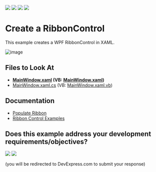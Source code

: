 <!-- default badges list -->
![](https://img.shields.io/endpoint?url=https://codecentral.devexpress.com/api/v1/VersionRange/128655490/24.2.1%2B)
[![](https://img.shields.io/badge/Open_in_DevExpress_Support_Center-FF7200?style=flat-square&logo=DevExpress&logoColor=white)](https://supportcenter.devexpress.com/ticket/details/E2201)
[![](https://img.shields.io/badge/📖_How_to_use_DevExpress_Examples-e9f6fc?style=flat-square)](https://docs.devexpress.com/GeneralInformation/403183)
[![](https://img.shields.io/badge/💬_Leave_Feedback-feecdd?style=flat-square)](#does-this-example-address-your-development-requirementsobjectives)
<!-- default badges end -->
# Create a RibbonControl

This example creates a WPF RibbonControl in XAML.

![image](https://user-images.githubusercontent.com/12169834/183644462-e4c5f8ff-fa82-4e5c-bf9e-bf31aebc61da.png)

<!-- default file list -->
## Files to Look At

* **[MainWindow.xaml](./CS/RibbonControl_Ex/MainWindow.xaml) (VB: [MainWindow.xaml](./VB/RibbonControl_Ex/MainWindow.xaml))**
* [MainWindow.xaml.cs](./CS/RibbonControl_Ex/MainWindow.xaml.cs) (VB: [MainWindow.xaml.vb](./VB/RibbonControl_Ex/MainWindow.xaml.vb))
<!-- default file list end -->

## Documentation

* [Populate Ribbon](https://docs.devexpress.com/WPF/7983/controls-and-libraries/ribbon-bars-and-menu/ribbon/populating-ribbon)
* [Ribbon Control Examples](https://docs.devexpress.com/WPF/8177/controls-and-libraries/ribbon-bars-and-menu/ribbon/examples)
<!-- feedback -->
## Does this example address your development requirements/objectives?

[<img src="https://www.devexpress.com/support/examples/i/yes-button.svg"/>](https://www.devexpress.com/support/examples/survey.xml?utm_source=github&utm_campaign=wpf-create-a-ribboncontrol&~~~was_helpful=yes) [<img src="https://www.devexpress.com/support/examples/i/no-button.svg"/>](https://www.devexpress.com/support/examples/survey.xml?utm_source=github&utm_campaign=wpf-create-a-ribboncontrol&~~~was_helpful=no)

(you will be redirected to DevExpress.com to submit your response)
<!-- feedback end -->
